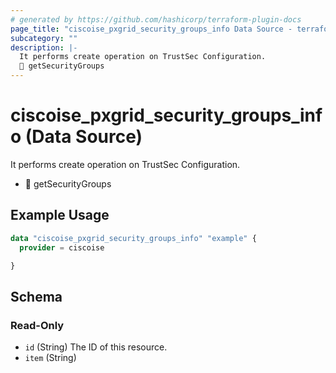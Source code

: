 ```yaml
---
# generated by https://github.com/hashicorp/terraform-plugin-docs
page_title: "ciscoise_pxgrid_security_groups_info Data Source - terraform-provider-ciscoise"
subcategory: ""
description: |-
  It performs create operation on TrustSec Configuration.
  🚧 getSecurityGroups
---
```


# ciscoise_pxgrid_security_groups_info (Data Source)

It performs create operation on TrustSec Configuration.

- 🚧 getSecurityGroups

## Example Usage

```terraform
data "ciscoise_pxgrid_security_groups_info" "example" {
  provider = ciscoise

}
```

<!-- schema generated by tfplugindocs -->
## Schema

### Read-Only

- `id` (String) The ID of this resource.
- `item` (String)


